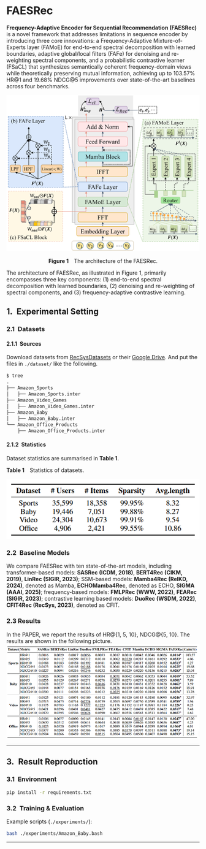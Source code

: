 # FAESRec

**Frequency-Adaptive Encoder for Sequential Recommendation (FAESRec)​** is a novel framework that addresses limitations in sequence encoder by introducing three core innovations: a Frequency-Adaptive Mixture-of-Experts layer (FAMoE) for end-to-end spectral decomposition with learned boundaries, adaptive global/local filters (FAFe) for denoising and re-weighting spectral components, and a probabilistic contrastive learner (FSaCL) that synthesizes semantically coherent frequency-domain views while theoretically preserving mutual information, achieving up to 103.57% HR@1 and 19.68% NDCG@5 improvements over state-of-the-art baselines across four benchmarks.


![Figure 1](./figure/model1.png)

<p align="center"><b>Figure&nbsp;1</b> The architecture of the FAESRec.</p>

The architecture of FAESRec, as illustrated in Figure 1, primarily encompasses three key components: (1) end-to-end spectral decomposition with learned boundaries, (2) denoising and re-weighting of spectral components, and (3) frequency-adaptive contrastive learning.


## 1. Experimental Setting

### 2.1 Datasets

#### 2.1.1 Sources  

Download datasets from [RecSysDatasets](https://github.com/RUCAIBox/RecSysDatasets) or their [Google Drive](https://drive.google.com/drive/folders/1ahiLmzU7cGRPXf5qGMqtAChte2eYp9gI). And put the files in `./dataset/` like the following.

```
$ tree
.
├── Amazon_Sports
│   ├── Amazon_Sports.inter
├── Amazon_Video_Games
│   ├── Amazon_Video_Games.inter
├── Amazon_Baby
│   ├── Amazon_Baby.inter
└── Amazon_Office_Products
    ├── Amazon_Office_Products.inter
```


#### 2.1.2 Statistics  

Dataset statistics are summarised in **Table&nbsp;1**.

<p align="left"><b>Table&nbsp;1</b> Statistics of datasets.</p>

![Figure datainfo](./figure/datasetinfo.png)


### 2.2 Baseline Models 
We compare FAESRec with ten state-of-the-art models, including transformer-based models: **SASRec (ICDM, 2018)**, **BERT4Rec (CIKM, 2019)**, **LinRec (SIGIR, 2023)**; SSM-based models: **Mamba4Rec (RelKD, 2024)**, denoted as Mamba, **ECHOMamba4Rec**, denoted as
ECHO, **SIGMA (AAAI, 2025)**;  frequency-based models: **FMLPRec (WWW, 2022)**, **FEARec (SIGIR, 2023)**; contrastive learning based models: **DuoRec (WSDM, 2022)**,  **CFIT4Rec (RecSys, 2023)**, denoted as CFIT.

### 2.3 Results
In the PAPER, we report the results of HR@{1, 5, 10}, NDCG@{5, 10}. The results are shown in the following picture.
![Figure result](./figure/result.png)

---

## 3. Result Reproduction

### 3.1 Environment  

```bash
pip install -r requirements.txt
```

### 3.2 Training & Evaluation  

Example scripts (`./experiments/`):

```bash
bash ./experiments/Amazon_Baby.bash
```

---


